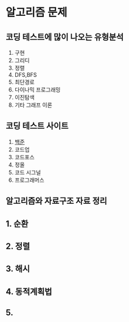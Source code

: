 # 알고리즘 문제

## 코딩 테스트에 많이 나오는 유형분석 
1. 구현
2. 그리디 
3. 정렬
4. DFS,BFS
5. 최단경로
6. 다이나믹 프로그래밍 
7. 이진탐색
8. 기타 그래프 이론 

## 코딩 테스트 사이트 
1. [백준](https://www.acmicpc.net/) 
2. 코드업
3. 코드포스
4. 정올
5. 코드 시그널 
6. 프로그래머스 


## 알고리즘와 자료구조 자료 정리

## 1. 순환


## 2. 정렬


## 3. 해시

## 4. 동적계획법

## 5. 


